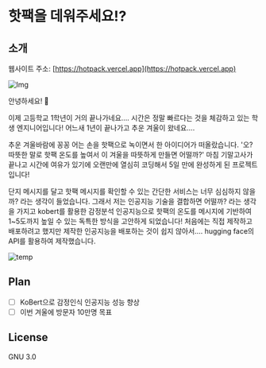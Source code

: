# 핫팩을 데워주세요!?

## 소개

웹사이트 주소: [https://hotpack.vercel.app](https://hotpack.vercel.app)

![Img](https://i.imgur.com/ifhgMkF.png)

안녕하세요! 👋

이제 고등학교 1학년이 거의 끝나가네요…. 시간은 정말 빠르다는 것을 체감하고 있는 학생 엔지니어입니다! 어느새 1년이 끝나가고 추운 겨울이 왔네요….

추운 겨울바람에 꽁꽁 어는 손을 핫팩으로 녹이면서 한 아이디어가 떠올랐습니다. '오? 따뜻한 말로 핫팩 온도를 높여서 이 겨울을 따뜻하게 만들면 어떨까?' 마침 기말고사가 끝나고 시간에 여유가 있기에 오랜만에 열심히 코딩해서 5일 만에 완성하게 된 프로젝트입니다!

단지 메시지를 달고 핫팩 메시지를 확인할 수 있는 간단한 서비스는 너무 심심하지 않을까? 라는 생각이 들었습니다. 그래서 저는 인공지능 기술을 결합하면 어떨까? 라는 생각을 가지고 kobert를 활용한 감정분석 인공지능으로 핫팩의 온도를 메시지에 기반하여 1~5도까지 높일 수 있는 독특한 방식을 고안하게 되었습니다! 처음에는 직접 제작하고 배포하려고 했지만 제작한 인공지능을 배포하는 것이 쉽지 않아서…. hugging face의 API를 활용하여 제작했습니다.

![temp](https://i.imgur.com/rkIgnQj.png)

## Plan

-   [ ] KoBert으로 감정인식 인공지능 성능 향상
-   [ ] 이번 겨울에 방문자 10만명 목표

## License

GNU 3.0
